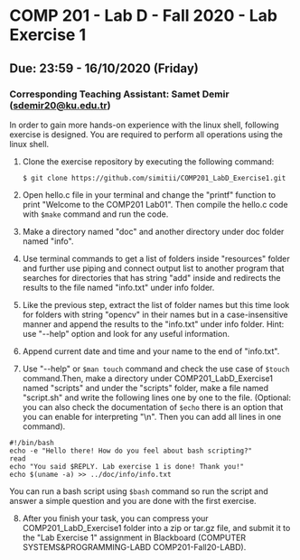 # COMP 201 - Lab D - Fall 2020 - Lab Exercise 1 
## Due: 23:59 - 16/10/2020 (Friday)
### Corresponding Teaching Assistant: Samet Demir (sdemir20@ku.edu.tr)

In order to gain more hands-on experience with the linux shell, following exercise is designed. You are required to perform all operations using the linux shell.

1. Clone the exercise repository by executing the following command:
	```
	$ git clone https://github.com/simitii/COMP201_LabD_Exercise1.git
	```
2. Open hello.c file in your terminal and change the "printf" function to print "Welcome to the COMP201 Lab01". Then compile the hello.c code with `$make` command and run the code.
    
3. Make a directory named "doc" and another directory under doc folder named "info".

4. Use terminal commands to get a list of folders inside "resources" folder and further use piping and connect output list to another program that searches for directories that has string "add" inside and redirects the results to the file named "info.txt" under info folder.

5. Like the previous step, extract the list of folder names but this time look for folders with string "opencv" in their names but in a case-insensitive manner and append the results to the "info.txt" under info folder. Hint: use "--help" option and look for any useful information.

6. Append current date and time and your name to the end of "info.txt".

7. Use "--help" or `$man touch` command and check the use case of `$touch` command.Then, make a directory under COMP201\_LabD\_Exercise1 named "scripts" and under the "scripts" folder, make a file named "script.sh" and write the following lines one by one to the file. (Optional: you can also check the documentation of `$echo` there is an option that you can enable for interpreting "\\n". Then you can add all lines in one command).

```
#!/bin/bash
echo -e "Hello there! How do you feel about bash scripting?"
read
echo "You said $REPLY. Lab exercise 1 is done! Thank you!"
echo $(uname -a) >> ../doc/info/info.txt
```
You can run a bash script using `$bash` command so run the script and answer a simple question and you are done with the first exercise.

8. After you finish your task, you can compress your COMP201_LabD_Exercise1 folder into a zip or tar.gz file, and submit it to the "Lab Exercise 1" assignment in Blackboard (COMPUTER SYSTEMS&PROGRAMMING-LABD COMP201-Fall20-LABD).